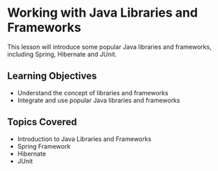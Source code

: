 # Working with Java Libraries and Frameworks

This lesson will introduce some popular Java libraries and frameworks, including Spring, Hibernate and JUnit.

## Learning Objectives
- Understand the concept of libraries and frameworks
- Integrate and use popular Java libraries and frameworks

## Topics Covered
- Introduction to Java Libraries and Frameworks
- Spring Framework
- Hibernate
- JUnit